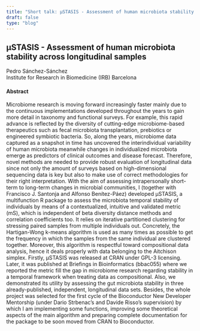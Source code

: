 ```yaml
---
title: "Short talk: µSTASIS - Assessment of human microbiota stability across longitudinal samples"
draft: false
type: "blog"
---
```


## µSTASIS - Assessment of human microbiota stability across longitudinal samples
Pedro Sánchez-Sánchez	
Institute for Research in Biomedicine (IRB) Barcelona	

#### Abstract

Microbiome research is moving forward increasingly faster mainly due to the continuous implementations developed throughout the years to gain more detail in taxonomy and functional surveys. For example, this rapid advance is reflected by the diversity of cutting-edge microbiome-based therapeutics such as fecal microbiota transplantation, prebiotics or engineered symbiotic bacteria. So, along the years, microbiome data captured as a snapshot in time has uncovered the interindividual variability of human microbiota meanwhile changes in individualized microbiota emerge as predictors of clinical outcomes and disease forecast. Therefore, novel methods are needed to provide robust evaluation of longitudinal data since not only the amount of surveys based on high-dimensional sequencing data is key but also to make use of correct methodologies for their right interpretation. With the aim of assessing intrapersonally short-term to long-term changes in microbial communities, I (together with Francisco J. Santonja and Alfonso Benítez-Páez) developed µSTASIS, a multifunction R package to assess the microbiota temporal stability of individuals by means of a contextualized, intuitive and validated metric (mS), which is independent of beta diversity distance methods and correlation coefficients too. It relies on iterative partitioned clustering for stressing paired samples from multiple individuals out. Concretely, the Hartigan-Wong k-means algorithm is used as many times as possible to get the frequency in which the samples from the same individual are clustered together. Moreover, this algorithm is respectful toward compositional data analysis, hence it deals properly with data belonging to the Aitchison simplex. Firstly, µSTASIS was released at CRAN under GPL-3 licensing. Later, it was published at Briefings in Bioinformatics (bbac055) where we reported the metric fill the gap in microbiome research regarding stability in a temporal framework when treating data as compositional. Also, we demonstrated its utility by assessing the gut microbiota stability in three already-published, independent, longitudinal data sets. Besides, the whole project was selected for the first cycle of the Bioconductor New Developer Mentorship (under Dario Strbenac’s and Davide Risso’s supervision) by which I am implementing some functions, improving some theoretical aspects of the main algorithm and preparing complete documentation for the package to be soon moved from CRAN to Bioconductor.
